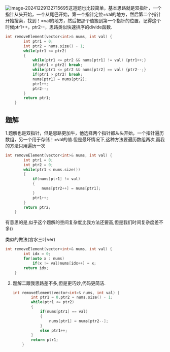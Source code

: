 ![image-20241229132715695](D:\Practice\daily(interview)\20241229.assets\image-20241229132715695.png)这道题也比较简单，基本思路就是双指针，一个指针从头开始，一个从尾巴开始，第一个指针定位=val的地方，然后第二个指针开始搜索，找到！=val的地方，然后把那个值搬到第一个指针的位置，记得这个时候ptr1++，ptr2--，思路类似快速排序的divide函数.

```c++
int removeElement(vector<int>& nums, int val) {
        int ptr1 = 0;
        int ptr2 = nums.size() - 1;
        while(ptr1 <= ptr2)
        {
            while(ptr1 <= ptr2 && nums[ptr1] != val) {ptr1++;}
            if(ptr1 > ptr2) break;
            while(ptr1 <= ptr2 && nums[ptr2] == val) {ptr2--;}
            if(ptr1 > ptr2) break;
            nums[ptr1] = nums[ptr2];
            ptr1++;
            ptr2--;
        }
        return ptr1;
    }
```

## 题解

1.题解也是双指针，但是思路更加牛，他选择两个指针都从头开始，一个指针遍历数组，另一个用于存储！=val的值.但是最坏情况下,这种方法要遍历数组两次,而我的方法只用遍历一次

```c++
int removeElement(vector<int>& nums, int val) {
        int ptr1 = 0;
        int ptr2 = 0;
        while(ptr1 < nums.size())
        {
            if(nums[ptr1] != val)
            {
                nums[ptr2++] = nums[ptr1];
            }
            ptr1++;
        }
        return ptr2;
    }
```

有意思的是,似乎这个题解的空间复杂度比我方法还要高,但是我们时间复杂度差不多()

类似的做法(宫水三叶ver)

```c++
int removeElement(vector<int>& nums, int val) {
        int idx = 0;
        for(auto x : nums)
            if(x != val)nums[idx++] = x;
        return idx;
    }

```



2. 题解二跟我思路差不多,但是更巧妙,代码更简洁.

   ```c++
   int removeElement(vector<int>& nums, int val) {
           int ptr1 = 0,ptr2 = nums.size() - 1;
           while(ptr1 <= ptr2)
           {
               if(nums[ptr1] == val)
               {
                   nums[ptr1] = nums[ptr2--];
               }
               else ptr1++;
           }
           return ptr1;
       }
   ```

   